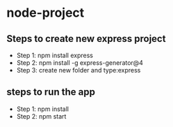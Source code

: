 # node-project

## Steps to create new express project

- Step 1: npm install express
- Step 2: npm install -g express-generator@4
- Step 3: create new folder and type:express

## steps to run the app

- Step 1: npm install
- Step 2: npm start
